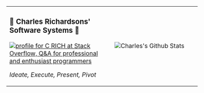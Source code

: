 <table border="0">
<tr>
<td valign="top" width="55%">
      
 ### 🏦 Charles Richardsons' Software Systems 🏦 

<a href="https://stackoverflow.com/users/14193416/c-rich"><img src="https://stackoverflow.com/users/flair/14193416.png" alt="profile for C RICH at Stack Overflow, Q&amp;A for professional and enthusiast programmers" title="profile for C RICH at Stack Overflow, Q&amp;A for professional and enthusiast programmers"></a>

*Ideate, Execute, Present, Pivot*

 
</td>
<td valign="center" width="60%">
  
![Charles's Github Stats](https://github-readme-stats.vercel.app/api?username=charlieforward9&hide_title=true&hide_rank=true&count_private=true&theme=radical&show_icons=true&hide=stars&include_all_commits=true)



</td>
</tr>
</table>

